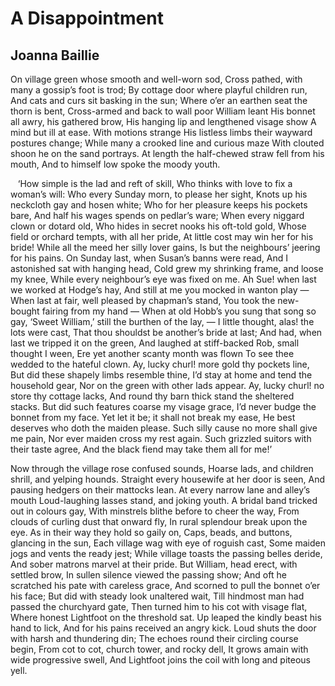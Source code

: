 # A Disappointment
## Joanna Baillie
On village green whose smooth and well-worn sod,
Cross pathed, with many a gossip’s foot is trod;
By cottage door where playful children run,
And cats and curs sit basking in the sun;
Where o’er an earthen seat the thorn is bent,
Cross-armed and back to wall poor William leant
His bonnet all awry, his gathered brow,
His hanging lip and lengthened visage show
A mind but ill at ease. With motions strange
His listless limbs their wayward postures change;
While many a crooked line and curious maze
With clouted shoon he on the sand portrays.
At length the half-chewed straw fell from his mouth,
And to himself low spoke the moody youth.

   ‘How simple is the lad and reft of skill,
Who thinks with love to fix a woman’s will:
Who every Sunday morn, to please her sight,
Knots up his neckcloth gay and hosen white;
Who for her pleasure keeps his pockets bare,
And half his wages spends on pedlar’s ware;
When every niggard clown or dotard old,
Who hides in secret nooks his oft-told gold,
Whose field or orchard tempts, with all her pride,
At little cost may win her for his bride!
While all the meed her silly lover gains,
Is but the neighbours’ jeering for his pains.
On Sunday last, when Susan’s banns were read,
And I astonished sat with hanging head,
Cold grew my shrinking frame, and loose my knee,
While every neighbour’s eye was fixed on me.
Ah Sue! when last we worked at Hodge’s hay,
And still at me you mocked in wanton play —
When last at fair, well pleased by chapman’s stand,
You took the new-bought fairing from my hand —
When at old Hobb’s you sung that song so gay,
‘Sweet William,’ still the burthen of the lay, —
I little thought, alas! the lots were cast,
That thou shouldst be another’s bride at last;
And had, when last we tripped it on the green,
And laughed at stiff-backed Rob, small thought I ween,
Ere yet another scanty month was flown
To see thee wedded to the hateful clown.
Ay, lucky churl! more gold thy pockets line,
But did these shapely limbs resemble thine,
I’d stay at home and tend the household gear,
Nor on the green with other lads appear.
Ay, lucky churl! no store thy cottage lacks,
And round thy barn thick stand the sheltered stacks.
But did such features coarse my visage grace,
I’d never budge the bonnet from my face.
Yet let it be; it shall not break my ease,
He best deserves who doth the maiden please.
Such silly cause no more shall give me pain,
Nor ever maiden cross my rest again.
Such grizzled suitors with their taste agree,
And the black fiend may take them all for me!’

Now through the village rose confused sounds,
Hoarse lads, and children shrill, and yelping hounds.
Straight every housewife at her door is seen,
And pausing hedgers on their mattocks lean.
At every narrow lane and alley’s mouth
Loud-laughing lasses stand, and joking youth.
A bridal band tricked out in colours gay,
With minstrels blithe before to cheer the way,
From clouds of curling dust that onward fly,
In rural splendour break upon the eye.
As in their way they hold so gaily on,
Caps, beads, and buttons, glancing in the sun,
Each village wag with eye of roguish cast,
Some maiden jogs and vents the ready jest;
While village toasts the passing belles deride,
And sober matrons marvel at their pride.
But William, head erect, with settled brow,
In sullen silence viewed the passing show;
And oft he scratched his pate with careless grace,
And scorned to pull the bonnet o’er his face;
But did with steady look unaltered wait,
Till hindmost man had passed the churchyard gate,
Then turned him to his cot with visage flat,
Where honest Lightfoot on the threshold sat.
Up leaped the kindly beast his hand to lick,
And for his pains received an angry kick.
Loud shuts the door with harsh and thundering din;
The echoes round their circling course begin,
From cot to cot, church tower, and rocky dell,
It grows amain with wide progressive swell,
And Lightfoot joins the coil with long and piteous yell.